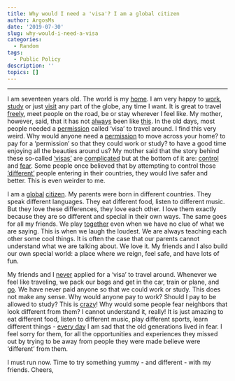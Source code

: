 ```yaml
---
title: Why would I need a 'visa'? I am a global citizen
author: ArgosMs
date: '2019-07-30'
slug: why-would-i-need-a-visa
categories:
  - Random
tags:
  - Public Policy
description: ''
topics: []
---
```


***

I am seventeen years old. The world is my [home](https://www.counterfire.org/articles/opinion/19151-the-politics-of-immigration). I am very happy to [work](https://www.economist.com/the-world-if/2017/07/13/a-world-of-free-movement-would-be-78-trillion-richer), [study](https://www.breitbart.com/europe/2017/12/20/un-director-general-calls-migration-right-world-move/) or just [visit](https://www.iwm.at/transit-online/in-defence-of-free-movement/) any part of the globe, any time I want. It is great to travel [freely](https://books.google.com/books?hl=en&lr=&id=3zuhBgAAQBAJ&oi=fnd&pg=PA169&dq=%22global+free+movement%22+&ots=Ir7dhisxD2&sig=Lgjjw31962D6wELhLVOIC5qfnOs#v=onepage&q=%22free%20movement%22&f=false), meet people on the road, be or stay wherever I feel like. My mother, however, said, that it has not [always](https://newint.org/blog/2017/11/29/why-open-borders) been like [this](https://novaramedia.com/2018/04/23/5-reasons-global-free-movement-isnt-such-a-bad-idea/). In the old days, most people needed a [permission](https://medium.com/futuristone/your-passport-please-oh-sorry-54714639556e) called ‘visa’ to travel around. I find this very weird. Why would anyone need a [permission](https://medium.com/@rafiimran/a-world-without-visas-what-could-change-ffe675c4008f) to move across your home? to pay for a ‘permission’ so that they could work or study? to have a good time enjoying all the beauties around us? My mother said that the story behind these so-called [‘visas’](https://www.globaljustice.org.uk/resources/case-global-free-movement) are [complicated](https://iai.tv/video/beyond-borders) but at the bottom of it are: [control](https://theintercept.com/2019/07/25/ice-surveillance-ruse-arrests-raids/) and [fear](http://www.opennetwork.net/case-freedom-movement/). Some people once believed that by attempting to control those [‘different’](https://www.duo.uio.no/handle/10852/58685) people entering in their countries, they would live safer and better. This is even weirder to me.

I am a [global](https://books.google.com/books?id=-dOVSBNAsQUC&pg=PA640&lpg=PA640&dq=%22a+world+without+visas%22&source=bl&ots=C3DQVwI5LG&sig=ACfU3U2T-FNJ0N0ETvO470rXTSSo_uWNAg&hl=en&sa=X&ved=2ahUKEwj-0YaQytrjAhVJ-6wKHSMAA1gQ6AEwAnoECAgQAQ#v=onepage&q=%22a%20world%20without%20visas%22&f=false) [citizen](https://www.huffpost.com/entry/england-has-fired-the-first-shot_b_10654088). My parents were born in different countries. They speak different languages. They eat different food, listen to different music. But they love these differences, they love each other. I love them exactly because they are so different and special in their own ways. The same goes for all my friends. We play [together](https://www.youtube.com/watch?v=ODLg_00f9BE) even when we have no clue of what we are saying. This is when we laugh the loudest. We are always teaching each other some cool things. It is often the case that our parents cannot understand what we are talking about. We love it. My friends and I also build our own special world: a place where we reign, feel safe, and have lots of fun. 

My friends and I [never](https://link.springer.com/article/10.1007/s11558-008-9033-6) applied for a ‘visa’ to travel around. Whenever we feel like traveling, we pack our bags and get in the car, train or plane, and [go](https://www.researchgate.net/profile/Veit_Bader/publication/228046404_The_Ethics_of_Immigration/links/5c4ec1c592851c22a395e1eb/The-Ethics-of-Immigration.pdf). We have never paid anyone so that we could work or study. This does not make any sense. Why would anyone pay to work? Should I pay to be allowed to study? This is [crazy](https://www.taylorfrancis.com/books/e/9781315132501)! Why would some people fear neighbors that look different from them? I cannot understand it, really! It is just amazing to eat different food, listen to different music, play different sports, learn different things - [every day](https://www.youtube.com/watch?v=KuKzq9EDt-0) I am sad that the old generations lived in fear. I feel sorry for them, for all the opportunities and experiences they missed out by trying to be away from people they were made believe were ‘different’ from them. 

I must run now. Time to try something yummy - and different - with my friends. Cheers,
